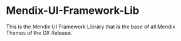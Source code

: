 # Mendix-UI-Framework-Lib
This is the Mendix UI Framework Library that is the base of all Mendix Themes of the DX Release.

